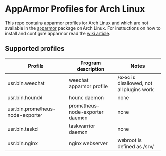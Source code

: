 # AppArmor Profiles for Arch Linux

This repo contains apparmor profiles for Arch Linux and which are not available in the [apparmor](https://www.archlinux.org/packages/community/x86_64/apparmor/) package on Arch Linux. For instructions on how to install and configure apparmor read the [wiki article](https://wiki.archlinux.org/index.php/AppArmor).

## Supported profiles

| Profile                           | Program description              | Notes                                     |
| ----------------------------------|----------------------------------|-------------------------------------------|
| usr.bin.weechat                   | weechat apparmor profile         | /exec is disallowed, not all plugins work |
| usr.bin.houndd                    | hound daemon                     | none                                      |
| usr.bin.prometheus-node-exporter  | prometheus-node-exporter daemon  | none                                      |
| usr.bin.taskd                     | taskwarrior daemon               | none                                      |
| usr.bin.nginx                     | nginx webserver                  | webroot is defined as /srv/               |
